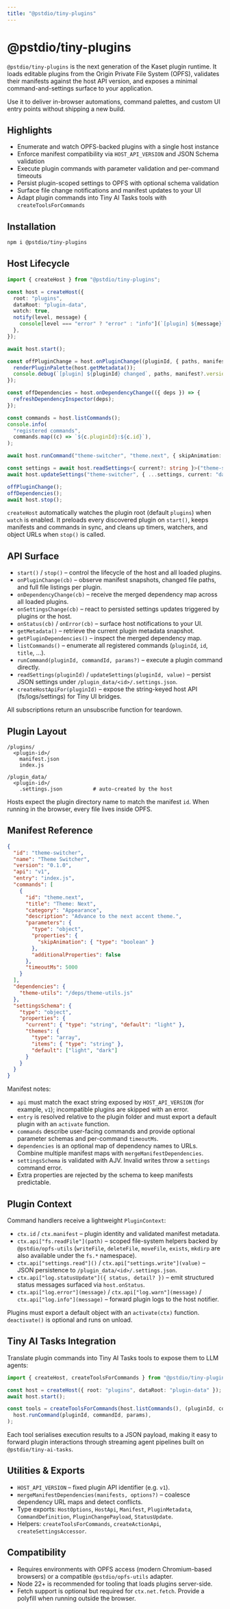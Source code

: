 ```yaml
---
title: "@pstdio/tiny-plugins"
---
```


# @pstdio/tiny-plugins

`@pstdio/tiny-plugins` is the next generation of the Kaset plugin runtime. It loads editable plugins from the Origin Private File System (OPFS), validates their manifests against the host API version, and exposes a minimal command-and-settings surface to your application.

Use it to deliver in-browser automations, command palettes, and custom UI entry points without shipping a new build.

## Highlights

- Enumerate and watch OPFS-backed plugins with a single host instance
- Enforce manifest compatibility via `HOST_API_VERSION` and JSON Schema validation
- Execute plugin commands with parameter validation and per-command timeouts
- Persist plugin-scoped settings to OPFS with optional schema validation
- Surface file change notifications and manifest updates to your UI
- Adapt plugin commands into Tiny AI Tasks tools with `createToolsForCommands`

## Installation

```bash
npm i @pstdio/tiny-plugins
```

## Host Lifecycle

```ts
import { createHost } from "@pstdio/tiny-plugins";

const host = createHost({
  root: "plugins",
  dataRoot: "plugin-data",
  watch: true,
  notify(level, message) {
    console[level === "error" ? "error" : "info"](`[plugin] ${message}`);
  },
});

await host.start();

const offPluginChange = host.onPluginChange((pluginId, { paths, manifest }) => {
  renderPluginPalette(host.getMetadata());
  console.debug(`[plugin] ${pluginId} changed`, paths, manifest?.version);
});

const offDependencies = host.onDependencyChange(({ deps }) => {
  refreshDependencyInspector(deps);
});

const commands = host.listCommands();
console.info(
  "registered commands",
  commands.map((c) => `${c.pluginId}:${c.id}`),
);

await host.runCommand("theme-switcher", "theme.next", { skipAnimation: true });

const settings = await host.readSettings<{ current?: string }>("theme-switcher");
await host.updateSettings("theme-switcher", { ...settings, current: "dark" });

offPluginChange();
offDependencies();
await host.stop();
```

`createHost` automatically watches the plugin root (default `plugins`) when `watch` is enabled. It preloads every discovered plugin on `start()`, keeps manifests and commands in sync, and cleans up timers, watchers, and object URLs when `stop()` is called.

## API Surface

- `start()` / `stop()` – control the lifecycle of the host and all loaded plugins.
- `onPluginChange(cb)` – observe manifest snapshots, changed file paths, and full file listings per plugin.
- `onDependencyChange(cb)` – receive the merged dependency map across all loaded plugins.
- `onSettingsChange(cb)` – react to persisted settings updates triggered by plugins or the host.
- `onStatus(cb)` / `onError(cb)` – surface host notifications to your UI.
- `getMetadata()` – retrieve the current plugin metadata snapshot.
- `getPluginDependencies()` – inspect the merged dependency map.
- `listCommands()` – enumerate all registered commands (`pluginId`, `id`, `title`, ...).
- `runCommand(pluginId, commandId, params?)` – execute a plugin command directly.
- `readSettings(pluginId)` / `updateSettings(pluginId, value)` – persist JSON settings under `/plugin_data/<id>/.settings.json`.
- `createHostApiFor(pluginId)` – expose the string-keyed host API (fs/logs/settings) for Tiny UI bridges.

All subscriptions return an unsubscribe function for teardown.

## Plugin Layout

```
/plugins/
  <plugin-id>/
    manifest.json
    index.js

/plugin_data/
  <plugin-id>/
    .settings.json          # auto-created by the host
```

Hosts expect the plugin directory name to match the manifest `id`. When running in the browser, every file lives inside OPFS.

## Manifest Reference

```json
{
  "id": "theme-switcher",
  "name": "Theme Switcher",
  "version": "0.1.0",
  "api": "v1",
  "entry": "index.js",
  "commands": [
    {
      "id": "theme.next",
      "title": "Theme: Next",
      "category": "Appearance",
      "description": "Advance to the next accent theme.",
      "parameters": {
        "type": "object",
        "properties": {
          "skipAnimation": { "type": "boolean" }
        },
        "additionalProperties": false
      },
      "timeoutMs": 5000
    }
  ],
  "dependencies": {
    "theme-utils": "/deps/theme-utils.js"
  },
  "settingsSchema": {
    "type": "object",
    "properties": {
      "current": { "type": "string", "default": "light" },
      "themes": {
        "type": "array",
        "items": { "type": "string" },
        "default": ["light", "dark"]
      }
    }
  }
}
```

Manifest notes:

- `api` must match the exact string exposed by `HOST_API_VERSION` (for example, `v1`); incompatible plugins are skipped with an error.
- `entry` is resolved relative to the plugin folder and must export a default plugin with an `activate` function.
- `commands` describe user-facing commands and provide optional parameter schemas and per-command `timeoutMs`.
- `dependencies` is an optional map of dependency names to URLs. Combine multiple manifest maps with `mergeManifestDependencies`.
- `settingsSchema` is validated with AJV. Invalid writes throw a `settings` command error.
- Extra properties are rejected by the schema to keep manifests predictable.

## Plugin Context

Command handlers receive a lightweight `PluginContext`:

- `ctx.id` / `ctx.manifest` – plugin identity and validated manifest metadata.
- `ctx.api["fs.readFile"](path)` – scoped file-system helpers backed by `@pstdio/opfs-utils` (`writeFile`, `deleteFile`, `moveFile`, `exists`, `mkdirp` are also available under the `fs.*` namespace).
- `ctx.api["settings.read"]()` / `ctx.api["settings.write"](value)` – JSON persistence to `/plugin_data/<id>/.settings.json`.
- `ctx.api["log.statusUpdate"]({ status, detail? })` – emit structured status messages surfaced via `host.onStatus`.
- `ctx.api["log.error"](message)` / `ctx.api["log.warn"](message)` / `ctx.api["log.info"](message)` – forward plugin logs to the host notifier.

Plugins must export a default object with an `activate(ctx)` function. `deactivate()` is optional and runs on unload.

## Tiny AI Tasks Integration

Translate plugin commands into Tiny AI Tasks tools to expose them to LLM agents:

```ts
import { createHost, createToolsForCommands } from "@pstdio/tiny-plugins";

const host = createHost({ root: "plugins", dataRoot: "plugin-data" });
await host.start();

const tools = createToolsForCommands(host.listCommands(), (pluginId, commandId, params) =>
  host.runCommand(pluginId, commandId, params),
);
```

Each tool serialises execution results to a JSON payload, making it easy to forward plugin interactions through streaming agent pipelines built on `@pstdio/tiny-ai-tasks`.

## Utilities & Exports

- `HOST_API_VERSION` – fixed plugin API identifier (e.g. `v1`).
- `mergeManifestDependencies(manifests, options?)` – coalesce dependency URL maps and detect conflicts.
- Type exports: `HostOptions`, `HostApi`, `Manifest`, `PluginMetadata`, `CommandDefinition`, `PluginChangePayload`, `StatusUpdate`.
- Helpers: `createToolsForCommands`, `createActionApi`, `createSettingsAccessor`.

## Compatibility

- Requires environments with OPFS access (modern Chromium-based browsers) or a compatible `@pstdio/opfs-utils` adapter.
- Node 22+ is recommended for tooling that loads plugins server-side.
- Fetch support is optional but required for `ctx.net.fetch`. Provide a polyfill when running outside the browser.

